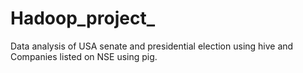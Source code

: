 # Hadoop_project_
Data analysis of USA senate and presidential election using hive and Companies listed on NSE using pig. 
